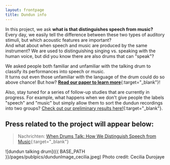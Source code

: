 ```yaml
---
layout: frontpage
title: Dundun info
---
```


In this project, we ask **what is that distinguishes speech from music?**   
Every day, we easily tell the difference between these two types of auditory stimuli, but which acoustic features are important?  
And what about when speech and music are produced by the same instrument? We are used to distinguishing singing vs. speaking with the human voice, but did you know there are also drums that can "speak"?   

We asked people both familiar and unfamiliar with the talking drum to classify its performances into speech or music.  
It turns out even those unfamiliar with the language of the drum could do so above chance! But how?
[**Read our paper to learn more**](https://doi.org/10.3389/fpsyg.2021.652673){:target="_blank"}!   

Also, stay tuned for a series of follow-up studies that are currently in progress. For example, what happens when we don't give people the labels "speech" and "music" but simply allow them to sort the dundun recordings into two groups? [Check out our preliminary results here!](https://lkfink.github.io/assets/Fink_dundun_Japan.pdf){:target="_blank"}. 



## Press related to the project will appear below: 
> Nachrichten: [When Drums Talk: How We Distinguish Speech from Music](https://nachrichten.idw-online.de/2021/07/13/when-drums-talk-how-we-distinguish-speech-from-music/){:target="_blank"}

![dundun talking drum]({{ BASE_PATH }}/pages/publpics/dundunImage_cecilia.jpeg) 
Photo credit: Cecilia Durojaye
